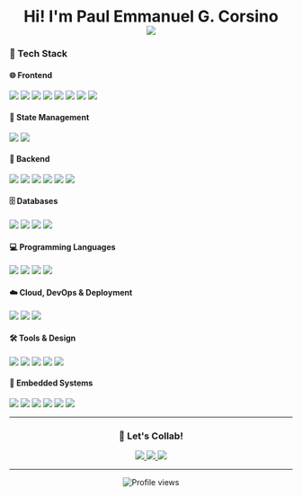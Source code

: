 <h1 align="center">Hi! I'm Paul Emmanuel G. Corsino<br><img src="https://readme-typing-svg.herokuapp.com?size=15&duration=4000&color=FFFFFF&center=true&vCenter=true&lines=Software+Engineer;Full+Stack+Developer"/></h1>


### 🧰 Tech Stack

#### 🌐 Frontend
<p>
  <img src="https://img.shields.io/badge/HTML5-E34F26?logo=html5&logoColor=white" />
  <img src="https://img.shields.io/badge/CSS3-1572B6?logo=css3&logoColor=white" />
  <img src="https://img.shields.io/badge/JavaScript-F7DF1E?logo=javascript&logoColor=black" />
  <img src="https://img.shields.io/badge/TypeScript-3178C6?logo=typescript&logoColor=white" />
  <img src="https://img.shields.io/badge/React-61DAFB?logo=react&logoColor=black" />
  <img src="https://img.shields.io/badge/Next.js-000000?logo=next.js&logoColor=white" />
  <img src="https://img.shields.io/badge/Tailwind_CSS-38B2AC?logo=tailwind-css&logoColor=white" />
  <img src="https://img.shields.io/badge/Bootstrap-7952B3?logo=bootstrap&logoColor=white" />
</p>

#### 🔄 State Management
<p>
  <img src="https://img.shields.io/badge/Redux-764ABC?logo=redux&logoColor=white" />
  <img src="https://img.shields.io/badge/Zustand-4433FF?logoColor=white" />
</p>

#### 🧪 Backend
<p>
  <img src="https://img.shields.io/badge/Node.js-339933?logo=node.js&logoColor=white" />
  <img src="https://img.shields.io/badge/Express.js-000000?logo=express&logoColor=white" />
  <img src="https://img.shields.io/badge/Flask-000000?logo=flask&logoColor=white" />
  <img src="https://img.shields.io/badge/PHP-777BB4?logo=php&logoColor=white" />
  <img src="https://img.shields.io/badge/Python-3776AB?logo=python&logoColor=white" />
  <img src="https://img.shields.io/badge/Celery-37814A?logo=celery&logoColor=white" />
</p>

#### 🗄️ Databases
<p>
  <img src="https://img.shields.io/badge/Firebase-FFCA28?logo=firebase&logoColor=black" />
  <img src="https://img.shields.io/badge/MongoDB-47A248?logo=mongodb&logoColor=white" />
  <img src="https://img.shields.io/badge/MySQL-4479A1?logo=mysql&logoColor=white" />
  <img src="https://img.shields.io/badge/Redis-DC382D?logo=redis&logoColor=white" />
</p>

#### 💻 Programming Languages
<p>
  <img src="https://img.shields.io/badge/C-00599C?logo=c&logoColor=white" />
  <img src="https://img.shields.io/badge/C++-00599C?logo=cplusplus&logoColor=white" />
  <img src="https://img.shields.io/badge/Java-007396?logo=java&logoColor=white" />
  <img src="https://img.shields.io/badge/Assembly-6E4C13?logoColor=white" />
</p>

#### ☁️ Cloud, DevOps & Deployment
<p>
  <img src="https://img.shields.io/badge/Docker-2496ED?logo=docker&logoColor=white" />
  <img src="https://img.shields.io/badge/AWS-232F3E?logo=amazon-aws&logoColor=white" />
  <img src="https://img.shields.io/badge/GitHub%20Actions-2088FF?logo=github-actions&logoColor=white" />
</p>

#### 🛠️ Tools & Design
<p>
  <img src="https://img.shields.io/badge/Figma-F24E1E?logo=figma&logoColor=white" />
  <img src="https://img.shields.io/badge/Adobe_Photoshop-31A8FF?logo=adobe-photoshop&logoColor=white" />
  <img src="https://img.shields.io/badge/Canva-00C4CC?logo=canva&logoColor=white" />
  <img src="https://img.shields.io/badge/WordPress-21759B?logo=wordpress&logoColor=white" />
  <img src="https://img.shields.io/badge/Make-Integromat-blue?logo=Make.com&logoColor=white" />
</p>

#### 📡 Embedded Systems
<p>
  <img src="https://img.shields.io/badge/Arduino-00979D?logo=arduino&logoColor=white" />
  <img src="https://img.shields.io/badge/Raspberry_Pi-C51A4A?logo=raspberry-pi&logoColor=white" />
  <img src="https://img.shields.io/badge/ESP32-3C3C3C?logo=espressif&logoColor=white" />
  <img src="https://img.shields.io/badge/LoRa-00C800?logoColor=white" />
  <img src="https://img.shields.io/badge/Proteus-3B6BA5?logoColor=white" />
  <img src="https://img.shields.io/badge/Eagle-C92D2D?logo=autodesk&logoColor=white" />
</p>


---
<h3 align="center">🤝 Let's Collab!</h3>

<p align="center">
  <a href="https://paulcorsino.vercel.app" target="_blank">
    <img src="https://img.shields.io/badge/Portfolio-%23000000.svg?&style=for-the-badge&logo=vercel&logoColor=white" />
  </a>
  <a href="mailto:paulcorsino.work@gmail.com">
    <img src="https://img.shields.io/badge/Email-D14836?style=for-the-badge&logo=gmail&logoColor=white" />
  </a>
  <a href="https://www.linkedin.com/in/paulemmanuelcorsino/" target="_blank">
    <img src="https://img.shields.io/badge/LinkedIn-%230077B5.svg?&style=for-the-badge&logo=linkedin&logoColor=white" />
  </a>
</p>

---
<p align="center">
  <img src="https://komarev.com/ghpvc/?username=gengocodes&style=flat-square&color=blue" alt="Profile views" />
</p>

